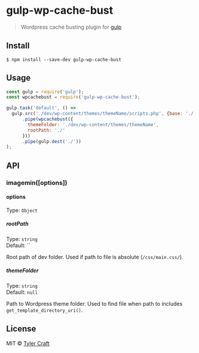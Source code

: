 # gulp-wp-cache-bust

> Wordpress cache busting plugin for [gulp](https://github.com/tylercraft/gulp-wp-cache-bust)

## Install

```
$ npm install --save-dev gulp-wp-cache-bust
```


## Usage

```js
const gulp = require('gulp');
const wpcachebust = require('gulp-wp-cache-bust');

gulp.task('default', () =>
  gulp.src('./dev/wp-content/themes/themeName/scripts.php', {base: './'})
      .pipe(wpcachebust({
        themeFolder: './dev/wp-content/themes/themeName',
        rootPath: './'
      }))
      .pipe(gulp.dest('./'))
);
```


## API

### imagemin([options])

#### options

Type: `Object`

##### rootPath

Type: `string`<br>
Default: ``

Root path of dev folder. Used if path to file is absolute (`/css/main.css/`).

##### themeFolder

Type: `string`<br>
Default: `null`

Path to Wordpress theme folder. Used to find file when path to includes `get_template_directory_uri()`.

## License

MIT © [Tyler Craft](http://tylercraft.com)
